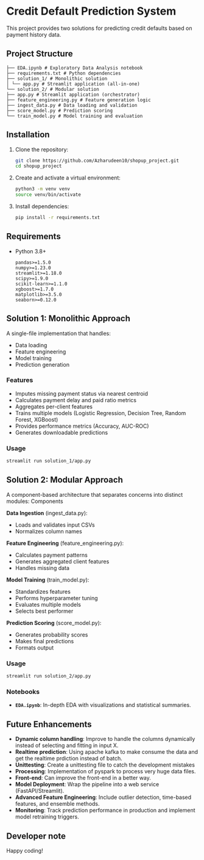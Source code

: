 # Credit Default Prediction System

This project provides two solutions for predicting credit defaults based on payment history data.

## Project Structure
```
├── EDA.ipynb # Exploratory Data Analysis notebook
├── requirements.txt # Python dependencies
├── solution_1/ # Monolithic solution
│ └── app.py # Streamlit application (all-in-one)
└── solution_2/ # Modular solution
├── app.py # Streamlit application (orchestrator)
├── feature_engineering.py # Feature generation logic
├── ingest_data.py # Data loading and validation
├── score_model.py # Prediction scoring
└── train_model.py # Model training and evaluation
```

## Installation

1. Clone the repository:
   ```bash
   git clone https://github.com/Azharudeen10/shopup_project.git
   cd shopup_project
   ```
2. Create and activate a virtual environment:
   ```bash
   python3 -m venv venv
   source venv/bin/activate
   ```
3. Install dependencies:
   ```bash
   pip install -r requirements.txt
   ```

## Requirements

- Python 3.8+  
  ```
  pandas>=1.5.0
  numpy>=1.23.0
  streamlit>=1.18.0
  scipy>=1.9.0
  scikit-learn>=1.1.0
  xgboost>=1.7.0
  matplotlib>=3.5.0
  seaborn>=0.12.0
  ```
   
## Solution 1: Monolithic Approach

A single-file implementation that handles:
- Data loading
- Feature engineering
- Model training
- Prediction generation

### Features
- Imputes missing payment status via nearest centroid
- Calculates payment delay and paid ratio metrics
- Aggregates per-client features
- Trains multiple models (Logistic Regression, Decision Tree, Random Forest, XGBoost)
- Provides performance metrics (Accuracy, AUC-ROC)
- Generates downloadable predictions

### Usage
```bash
streamlit run solution_1/app.py
```

## Solution 2: Modular Approach

A component-based architecture that separates concerns into distinct modules:
Components

**Data Ingestion** (ingest_data.py):
- Loads and validates input CSVs
- Normalizes column names

**Feature Engineering** (feature_engineering.py):
- Calculates payment patterns
- Generates aggregated client features
- Handles missing data

**Model Training** (train_model.py):
- Standardizes features
- Performs hyperparameter tuning
- Evaluates multiple models
- Selects best performer

**Prediction Scoring** (score_model.py):
- Generates probability scores
- Makes final predictions
- Formats output

### Usage
```bash
streamlit run solution_2/app.py
```

### Notebooks

- **`EDA.ipynb`**: In-depth EDA with visualizations and statistical summaries.  


## Future Enhancements
- **Dynamic column handling**: Improve to handle the columns dynamically instead of selecting and fitting in input X.
- **Realtime prediction**: Using apache kafka to make consume the data and get the realtime prdiction instead of batch.
- **Unittesting**: Create a unittesting file to catch the development mistakes
- **Processing**: Implementation of pyspark to process very huge data files.
- **Front-end**: Can improve the front-end in a better way.
- **Model Deployment**: Wrap the pipeline into a web service (FastAPI/Streamlit).  
- **Advanced Feature Engineering**: Include outlier detection, time-based features, and ensemble methods.  
- **Monitoring**: Track prediction performance in production and implement model retraining triggers.

## Developer note
Happy coding!

